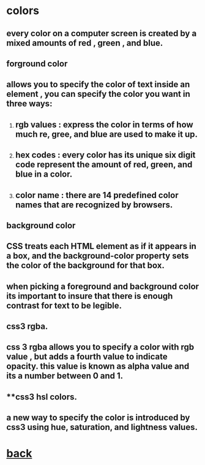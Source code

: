 # **colors**
## **every color on a computer screen is created by a mixed amounts of red , green , and blue.**


## **forground color**
## **allows you to specify the color of text inside an element , you can specify the color you want in three ways:**
1. ## **rgb values : express the color in terms of how much re, gree, and blue are used to make it up.**
2. ## **hex codes : every color has its unique six digit code represent the amount of red, green, and blue in a color.**
3. ## **color name : there are 14 predefined color names that are recognized by browsers.**


## **background color**
## **CSS treats each HTML element as if it appears in a box, and the background-color property sets the color of the background for that box.**
## **when picking a foreground and background color its important to insure that there is enough contrast for text to be legible.**

## **css3 rgba.**
## **css 3 rgba allows you to specify a color with rgb value , but adds a fourth value to indicate opacity. this value is known as alpha value and its a number between 0 and 1.**

## **css3 hsl colors.
## **a new way to specify the color is introduced by css3 using hue, saturation, and lightness values.**




# [back](README.md)